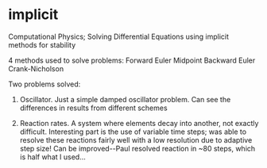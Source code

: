 implicit
========

Computational Physics; Solving Differential Equations using implicit methods for stability

4 methods used to solve problems:
Forward Euler
Midpoint
Backward Euler
Crank-Nicholson

Two problems solved:

1) Oscillator. Just a simple damped oscillator problem. Can see the differences in results from different schemes

2) Reaction rates. A system where elements decay into another, not exactly difficult. Interesting part is the use of 
variable time steps; was able to resolve these reactions fairly well with a low resolution due to adaptive step size! 
Can be improved--Paul resolved reaction in ~80 steps, which is half what I used...
